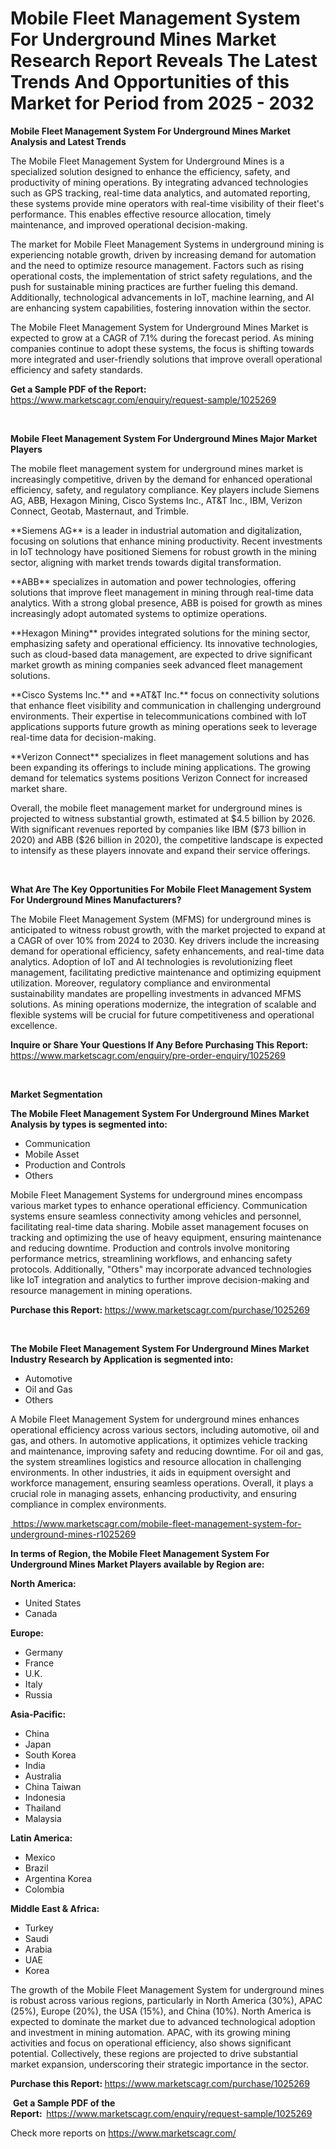 <p><h1>Mobile Fleet Management System For Underground Mines Market Research Report Reveals The Latest Trends And Opportunities of this Market for Period from 2025 - 2032</h1></p><p><strong>Mobile Fleet Management System For Underground Mines Market Analysis and Latest Trends</strong></p>
<p><p>The Mobile Fleet Management System for Underground Mines is a specialized solution designed to enhance the efficiency, safety, and productivity of mining operations. By integrating advanced technologies such as GPS tracking, real-time data analytics, and automated reporting, these systems provide mine operators with real-time visibility of their fleet's performance. This enables effective resource allocation, timely maintenance, and improved operational decision-making.</p><p>The market for Mobile Fleet Management Systems in underground mining is experiencing notable growth, driven by increasing demand for automation and the need to optimize resource management. Factors such as rising operational costs, the implementation of strict safety regulations, and the push for sustainable mining practices are further fueling this demand. Additionally, technological advancements in IoT, machine learning, and AI are enhancing system capabilities, fostering innovation within the sector.</p><p>The Mobile Fleet Management System for Underground Mines Market is expected to grow at a CAGR of 7.1% during the forecast period. As mining companies continue to adopt these systems, the focus is shifting towards more integrated and user-friendly solutions that improve overall operational efficiency and safety standards.</p></p>
<p><strong>Get a Sample PDF of the Report:&nbsp;</strong> <a href="https://www.marketscagr.com/enquiry/request-sample/1025269?utm_campaign=2528&utm_medium=2&utm_source=Github&utm_content=ia&utm_term=07032025&utm_id=mobile-fleet-management-system-for-underground-mines">https://www.marketscagr.com/enquiry/request-sample/1025269</a></p>
<p>&nbsp;</p>
<p><strong>Mobile Fleet Management System For Underground Mines Major Market Players</strong></p>
<p><p>The mobile fleet management system for underground mines market is increasingly competitive, driven by the demand for enhanced operational efficiency, safety, and regulatory compliance. Key players include Siemens AG, ABB, Hexagon Mining, Cisco Systems Inc., AT&T Inc., IBM, Verizon Connect, Geotab, Masternaut, and Trimble.</p><p>**Siemens AG** is a leader in industrial automation and digitalization, focusing on solutions that enhance mining productivity. Recent investments in IoT technology have positioned Siemens for robust growth in the mining sector, aligning with market trends towards digital transformation.</p><p>**ABB** specializes in automation and power technologies, offering solutions that improve fleet management in mining through real-time data analytics. With a strong global presence, ABB is poised for growth as mines increasingly adopt automated systems to optimize operations.</p><p>**Hexagon Mining** provides integrated solutions for the mining sector, emphasizing safety and operational efficiency. Its innovative technologies, such as cloud-based data management, are expected to drive significant market growth as mining companies seek advanced fleet management solutions.</p><p>**Cisco Systems Inc.** and **AT&T Inc.** focus on connectivity solutions that enhance fleet visibility and communication in challenging underground environments. Their expertise in telecommunications combined with IoT applications supports future growth as mining operations seek to leverage real-time data for decision-making.</p><p>**Verizon Connect** specializes in fleet management solutions and has been expanding its offerings to include mining applications. The growing demand for telematics systems positions Verizon Connect for increased market share.</p><p>Overall, the mobile fleet management market for underground mines is projected to witness substantial growth, estimated at $4.5 billion by 2026. With significant revenues reported by companies like IBM ($73 billion in 2020) and ABB ($26 billion in 2020), the competitive landscape is expected to intensify as these players innovate and expand their service offerings.</p></p>
<p>&nbsp;</p>
<p><strong>What Are The Key Opportunities For Mobile Fleet Management System For Underground Mines Manufacturers?</strong></p>
<p><p>The Mobile Fleet Management System (MFMS) for underground mines is anticipated to witness robust growth, with the market projected to expand at a CAGR of over 10% from 2024 to 2030. Key drivers include the increasing demand for operational efficiency, safety enhancements, and real-time data analytics. Adoption of IoT and AI technologies is revolutionizing fleet management, facilitating predictive maintenance and optimizing equipment utilization. Moreover, regulatory compliance and environmental sustainability mandates are propelling investments in advanced MFMS solutions. As mining operations modernize, the integration of scalable and flexible systems will be crucial for future competitiveness and operational excellence.</p></p>
<p><strong>Inquire or Share Your Questions If Any Before Purchasing This Report:</strong> <a href="https://www.marketscagr.com/enquiry/pre-order-enquiry/1025269?utm_campaign=2528&utm_medium=2&utm_source=Github&utm_content=ia&utm_term=07032025&utm_id=mobile-fleet-management-system-for-underground-mines">https://www.marketscagr.com/enquiry/pre-order-enquiry/1025269</a></p>
<p>&nbsp;</p>
<p><strong>Market Segmentation</strong></p>
<p><strong>The Mobile Fleet Management System For Underground Mines Market Analysis by types is segmented into:</strong></p>
<p><ul><li>Communication</li><li>Mobile Asset</li><li>Production and Controls</li><li>Others</li></ul></p>
<p><p>Mobile Fleet Management Systems for underground mines encompass various market types to enhance operational efficiency. Communication systems ensure seamless connectivity among vehicles and personnel, facilitating real-time data sharing. Mobile asset management focuses on tracking and optimizing the use of heavy equipment, ensuring maintenance and reducing downtime. Production and controls involve monitoring performance metrics, streamlining workflows, and enhancing safety protocols. Additionally, "Others" may incorporate advanced technologies like IoT integration and analytics to further improve decision-making and resource management in mining operations.</p></p>
<p><strong>Purchase this Report:&nbsp;</strong><a href="https://www.marketscagr.com/purchase/1025269?utm_campaign=2528&utm_medium=2&utm_source=Github&utm_content=ia&utm_term=07032025&utm_id=mobile-fleet-management-system-for-underground-mines">https://www.marketscagr.com/purchase/1025269</a></p>
<p>&nbsp;</p>
<p><strong>The Mobile Fleet Management System For Underground Mines Market Industry Research by Application is segmented into:</strong></p>
<p><ul><li>Automotive</li><li>Oil and Gas</li><li>Others</li></ul></p>
<p><p>A Mobile Fleet Management System for underground mines enhances operational efficiency across various sectors, including automotive, oil and gas, and others. In automotive applications, it optimizes vehicle tracking and maintenance, improving safety and reducing downtime. For oil and gas, the system streamlines logistics and resource allocation in challenging environments. In other industries, it aids in equipment oversight and workforce management, ensuring seamless operations. Overall, it plays a crucial role in managing assets, enhancing productivity, and ensuring compliance in complex environments.</p></p>
<p><a href="https://www.marketscagr.com/mobile-fleet-management-system-for-underground-mines-r1025269?utm_campaign=2528&utm_medium=2&utm_source=Github&utm_content=ia&utm_term=07032025&utm_id=mobile-fleet-management-system-for-underground-mines">&nbsp;https://www.marketscagr.com/mobile-fleet-management-system-for-underground-mines-r1025269</a></p>
<p><strong>In terms of Region, the Mobile Fleet Management System For Underground Mines Market Players available by Region are:</strong></p>
<p>
    <p> <strong> North America: </strong>
        <ul>
            <li>United States</li>
            <li>Canada</li>
        </ul>
        </p> 
    <p> <strong> Europe: </strong>
        <ul>
            <li>Germany</li>
            <li>France</li>
            <li>U.K.</li>
            <li>Italy</li>
            <li>Russia</li>
        </ul>
        </p> 
    <p> <strong> Asia-Pacific: </strong>
        <ul>
            <li>China</li>
            <li>Japan</li>
            <li>South Korea</li>
            <li>India</li>
            <li>Australia</li>
            <li>China Taiwan</li>
            <li>Indonesia</li>
            <li>Thailand</li>
            <li>Malaysia</li>
        </ul>
        </p> 
    <p> <strong> Latin America: </strong>
        <ul>
            <li>Mexico</li>
            <li>Brazil</li>
            <li>Argentina Korea</li>
            <li>Colombia</li>
        </ul>
        </p> 
    <p> <strong> Middle East & Africa: </strong>
        <ul>
            <li>Turkey</li>
            <li>Saudi</li>
            <li>Arabia</li>
            <li>UAE</li>
            <li>Korea</li>
        </ul>
    </p>
    </p>
<p><p>The growth of the Mobile Fleet Management System for underground mines is robust across various regions, particularly in North America (30%), APAC (25%), Europe (20%), the USA (15%), and China (10%). North America is expected to dominate the market due to advanced technological adoption and investment in mining automation. APAC, with its growing mining activities and focus on operational efficiency, also shows significant potential. Collectively, these regions are projected to drive substantial market expansion, underscoring their strategic importance in the sector.</p></p>
<p><strong>Purchase this Report: </strong><a href="https://www.marketscagr.com/purchase/1025269?utm_campaign=2528&utm_medium=2&utm_source=Github&utm_content=ia&utm_term=07032025&utm_id=mobile-fleet-management-system-for-underground-mines">https://www.marketscagr.com/purchase/1025269</a></p>
<p>&nbsp;<strong>Get a Sample PDF of the Report:&nbsp;&nbsp;</strong><a href="https://www.marketscagr.com/enquiry/request-sample/1025269?utm_campaign=2528&utm_medium=2&utm_source=Github&utm_content=ia&utm_term=07032025&utm_id=mobile-fleet-management-system-for-underground-mines">https://www.marketscagr.com/enquiry/request-sample/1025269</a></p>
<p><strong></strong></p>
<p>Check more reports on <a href="https://www.marketscagr.com/?utm_campaign=2528&utm_medium=2&utm_source=Github&utm_content=ia&utm_term=07032025&utm_id=mobile-fleet-management-system-for-underground-mines">https://www.marketscagr.com/</a></p>